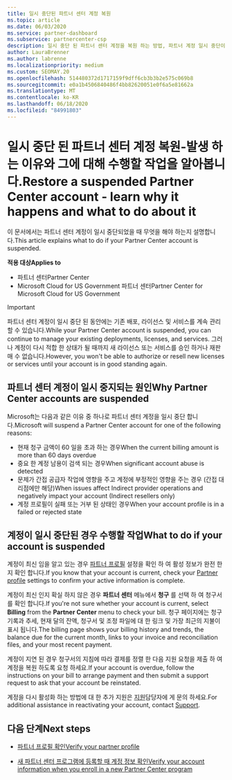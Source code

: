 ```yaml
---
title: 일시 중단된 파트너 센터 계정 복원
ms.topic: article
ms.date: 06/03/2020
ms.service: partner-dashboard
ms.subservice: partnercenter-csp
description: 일시 중단 된 파트너 센터 계정을 복원 하는 방법, 파트너 계정 일시 중단이 발생 하는 이유 및 일시 중단 하는 동안 계정을 사용 하는 방법을 알아봅니다.
author: LauraBrenner
ms.author: labrenne
ms.localizationpriority: medium
ms.custom: SEOMAY.20
ms.openlocfilehash: 514480372d1717159f9dff6cb3b3b2e575c069b8
ms.sourcegitcommit: e0a1b4506840486f4bb82620051e0f6a5e81662a
ms.translationtype: MT
ms.contentlocale: ko-KR
ms.lasthandoff: 06/18/2020
ms.locfileid: "84991803"
---
```

# <a name="restore-a-suspended-partner-center-account---learn-why-it-happens-and-what-to-do-about-it"></a><span data-ttu-id="a07f6-103">일시 중단 된 파트너 센터 계정 복원-발생 하는 이유와 그에 대해 수행할 작업을 알아봅니다.</span><span class="sxs-lookup"><span data-stu-id="a07f6-103">Restore a suspended Partner Center account - learn why it happens and what to do about it</span></span>

<span data-ttu-id="a07f6-104">이 문서에서는 파트너 센터 계정이 일시 중단되었을 때 무엇을 해야 하는지 설명합니다.</span><span class="sxs-lookup"><span data-stu-id="a07f6-104">This article explains what to do if your Partner Center account is suspended.</span></span>

<span data-ttu-id="a07f6-105">**적용 대상**</span><span class="sxs-lookup"><span data-stu-id="a07f6-105">**Applies to**</span></span>

-  <span data-ttu-id="a07f6-106">파트너 센터</span><span class="sxs-lookup"><span data-stu-id="a07f6-106">Partner Center</span></span>
-  <span data-ttu-id="a07f6-107">Microsoft Cloud for US Government 파트너 센터</span><span class="sxs-lookup"><span data-stu-id="a07f6-107">Partner Center for Microsoft Cloud for US Government</span></span>


> [!IMPORTANT]  
> <span data-ttu-id="a07f6-108">파트너 센터 계정이 일시 중단 된 동안에는 기존 배포, 라이선스 및 서비스를 계속 관리할 수 있습니다.</span><span class="sxs-lookup"><span data-stu-id="a07f6-108">While your Partner Center account is suspended, you can continue to manage your existing deployments, licenses, and services.</span></span> <span data-ttu-id="a07f6-109">그러나 계정이 다시 적합 한 상태가 될 때까지 새 라이선스 또는 서비스를 승인 하거나 재판매 수 없습니다.</span><span class="sxs-lookup"><span data-stu-id="a07f6-109">However, you won't be able to authorize or resell new licenses or services until your account is in good standing again.</span></span>

## <a name="why-partner-center-accounts-are-suspended"></a><span data-ttu-id="a07f6-110">파트너 센터 계정이 일시 중지되는 원인</span><span class="sxs-lookup"><span data-stu-id="a07f6-110">Why Partner Center accounts are suspended</span></span>

<span data-ttu-id="a07f6-111">Microsoft는 다음과 같은 이유 중 하나로 파트너 센터 계정을 일시 중단 합니다.</span><span class="sxs-lookup"><span data-stu-id="a07f6-111">Microsoft will suspend a Partner Center account for one of the following reasons:</span></span>

- <span data-ttu-id="a07f6-112">현재 청구 금액이 60 일을 초과 하는 경우</span><span class="sxs-lookup"><span data-stu-id="a07f6-112">When the current billing amount is more than 60 days overdue</span></span> 
- <span data-ttu-id="a07f6-113">중요 한 계정 남용이 검색 되는 경우</span><span class="sxs-lookup"><span data-stu-id="a07f6-113">When significant account abuse is detected</span></span>
- <span data-ttu-id="a07f6-114">문제가 간접 공급자 작업에 영향을 주고 계정에 부정적인 영향을 주는 경우 (간접 대리점에만 해당)</span><span class="sxs-lookup"><span data-stu-id="a07f6-114">When issues affect Indirect provider operations and negatively impact your account (Indirect resellers only)</span></span>
- <span data-ttu-id="a07f6-115">계정 프로필이 실패 또는 거부 된 상태인 경우</span><span class="sxs-lookup"><span data-stu-id="a07f6-115">When your account profile is in a failed or rejected state</span></span>

## <a name="what-to-do-if-your-account-is-suspended"></a><span data-ttu-id="a07f6-116">계정이 일시 중단된 경우 수행할 작업</span><span class="sxs-lookup"><span data-stu-id="a07f6-116">What to do if your account is suspended</span></span>

<span data-ttu-id="a07f6-117">계정이 최신 임을 알고 있는 경우 [파트너 프로필](https://partner.microsoft.com/pcv/accountsettings/partnerprofile) 설정을 확인 하 여 활성 정보가 완전 한지 확인 합니다.</span><span class="sxs-lookup"><span data-stu-id="a07f6-117">If you know that your account is current, check your [Partner profile](https://partner.microsoft.com/pcv/accountsettings/partnerprofile) settings to confirm your active information is complete.</span></span> 

<span data-ttu-id="a07f6-118">계정이 최신 인지 확실 하지 않은 경우 **파트너 센터** 메뉴에서 **청구** 를 선택 하 여 청구서를 확인 합니다.</span><span class="sxs-lookup"><span data-stu-id="a07f6-118">If you're not sure whether your account is current, select **Billing** from the **Partner Center** menu to check your bill.</span></span> <span data-ttu-id="a07f6-119">청구 페이지에는 청구 기록과 추세, 현재 달의 잔액, 청구서 및 조정 파일에 대 한 링크 및 가장 최근의 지불이 표시 됩니다.</span><span class="sxs-lookup"><span data-stu-id="a07f6-119">The billing page shows your billing history and trends, the balance due for the current month, links to your invoice and reconciliation files, and your most recent payment.</span></span>

<span data-ttu-id="a07f6-120">계정이 지연 된 경우 청구서의 지침에 따라 결제를 정렬 한 다음 지원 요청을 제출 하 여 계정을 복원 하도록 요청 하세요.</span><span class="sxs-lookup"><span data-stu-id="a07f6-120">If your account is overdue, follow the instructions on your bill to arrange payment and then submit a support request to ask that your account be reinstated.</span></span> 

<span data-ttu-id="a07f6-121">계정을 다시 활성화 하는 방법에 대 한 추가 지원은 [지원](https://partner.microsoft.com/dashboard/support/csp/servicerequests/create)담당자에 게 문의 하세요.</span><span class="sxs-lookup"><span data-stu-id="a07f6-121">For additional assistance in reactivating your account, contact [Support](https://partner.microsoft.com/dashboard/support/csp/servicerequests/create).</span></span>

## <a name="next-steps"></a><span data-ttu-id="a07f6-122">다음 단계</span><span class="sxs-lookup"><span data-stu-id="a07f6-122">Next steps</span></span>

- [<span data-ttu-id="a07f6-123">파트너 프로필 확인</span><span class="sxs-lookup"><span data-stu-id="a07f6-123">Verify your partner profile</span></span>](update-your-partner-profile.md)

- [<span data-ttu-id="a07f6-124">새 파트너 센터 프로그램에 등록할 때 계정 정보 확인</span><span class="sxs-lookup"><span data-stu-id="a07f6-124">Verify your account information when you enroll in a new Partner Center program</span></span>](verification-responses.md)
